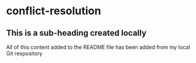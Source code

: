 # conflict-resolution

## This is a sub-heading created locally

All of this content added to the README file has been added from my local Git respository